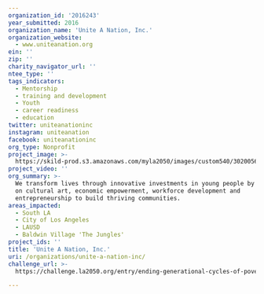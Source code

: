 ```yaml
---
organization_id: '2016243'
year_submitted: 2016
organization_name: 'Unite A Nation, Inc.'
organization_website:
  - www.uniteanation.org
ein: ''
zip: ''
charity_navigator_url: ''
ntee_type: ''
tags_indicators:
  - Mentorship
  - training and development
  - Youth
  - career readiness
  - education
twitter: uniteanationinc
instagram: uniteanation
facebook: uniteanationinc
org_type: Nonprofit
project_image: >-
  https://skild-prod.s3.amazonaws.com/myla2050/images/custom540/3020056105741-team91.jpeg
project_video: ''
org_summary: >-
  We transform lives through innovative investments in young people by focusing
  on cultural art, economic empowerment, workforce development and
  entrepreneurship to build thriving communities.
areas_impacted:
  - South LA
  - City of Los Angeles
  - LAUSD
  - Baldwin Village 'The Jungles'
project_ids: ''
title: 'Unite A Nation, Inc.'
uri: /organizations/unite-a-nation-inc/
challenge_url: >-
  https://challenge.la2050.org/entry/ending-generational-cycles-of-poverty-through-urban-youth-and-community-development-programs

---
```

